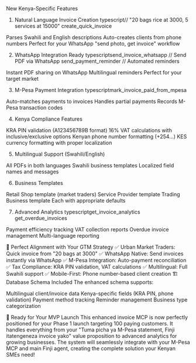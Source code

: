 New Kenya-Specific Features
1. Natural Language Invoice Creation
typescript// "20 bags rice at 3000, 5 services at 15000"
create_quick_invoice

Parses Swahili and English descriptions
Auto-creates clients from phone numbers
Perfect for your WhatsApp "send photo, get invoice" workflow

2. WhatsApp Integration Ready
typescriptsend_invoice_whatsapp  // Send PDF via WhatsApp
send_payment_reminder  // Automated reminders

Instant PDF sharing on WhatsApp
Multilingual reminders
Perfect for your target market

3. M-Pesa Payment Integration
typescriptmark_invoice_paid_from_mpesa

Auto-matches payments to invoices
Handles partial payments
Records M-Pesa transaction codes

4. Kenya Compliance Features

KRA PIN validation (A123456789B format)
16% VAT calculations with inclusive/exclusive options
Kenyan phone number formatting (+254...)
KES currency formatting with proper localization

5. Multilingual Support (Swahili/English)

All PDFs in both languages
Swahili business templates
Localized field names and messages

6. Business Templates

Retail Shop template (market traders)
Service Provider template
Trading Business template
Each with appropriate defaults

7. Advanced Analytics
typescriptget_invoice_analytics
get_overdue_invoices

Payment efficiency tracking
VAT collection reports
Overdue invoice management
Multi-language reporting

🎯 Perfect Alignment with Your GTM Strategy
✅ Urban Market Traders: Quick invoice from "20 bags at 3000"
✅ WhatsApp Native: Send invoices instantly via WhatsApp
✅ M-Pesa Integration: Auto-payment reconciliation
✅ Tax Compliance: KRA PIN validation, VAT calculations
✅ Multilingual: Full Swahili support
✅ Mobile-First: Phone number-based client creation
🏗️ Database Schema Included
The enhanced schema supports:

Multilingual client/invoice data
Kenya-specific fields (KRA PIN, phone validation)
Payment method tracking
Reminder management
Business type categorization

🚀 Ready for Your MVP Launch
This enhanced invoice MCP is now perfectly positioned for your Phase 1 launch targeting 100 paying customers. It handles everything from your "Tuma picha ya M-Pesa statement, Finji itatengeneza invoice yako" value proposition to advanced analytics for growing businesses.
The system will seamlessly integrate with your M-Pesa MCP and main Finji agent, creating the complete solution your Kenyan SMEs need!
